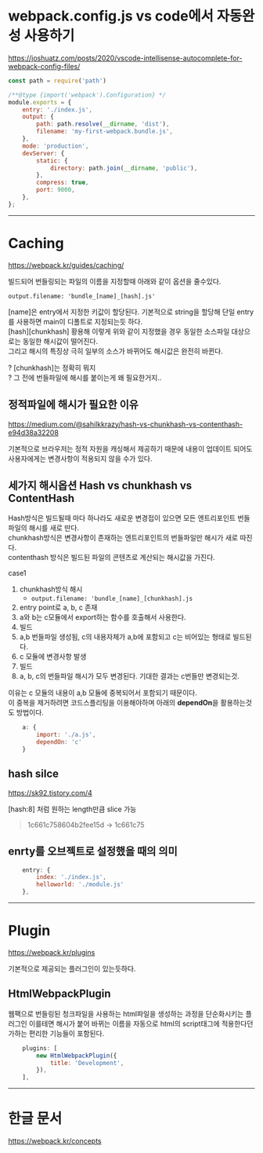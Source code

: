 
# webpack.config.js vs code에서 자동완성 사용하기  
https://joshuatz.com/posts/2020/vscode-intellisense-autocomplete-for-webpack-config-files/  

```javascript
const path = require('path')

/**@type {import('webpack').Configuration} */
module.exports = {
    entry: './index.js',
    output: {
        path: path.resolve(__dirname, 'dist'),
        filename: 'my-first-webpack.bundle.js',
    },
    mode: 'production',
    devServer: {
        static: {
            directory: path.join(__dirname, 'public'),
        },
        compress: true,
        port: 9000,
    },
};
```
  
---
  
# Caching
https://webpack.kr/guides/caching/

빌드되어 번들링되는 파일의 이름을 지정할때 아래와 같이 옵션을 줄수있다.

```
output.filename: 'bundle_[name]_[hash].js' 
```
  
[name]은 entry에서 지정한 키값이 할당된다. 기본적으로 string을 할당해 단일 entry를 사용하면 main이 디폴트로 지정되는듯 하다.  
[hash][chunkhash] 황용해 이렇게 위와 같이 지정했을 경우 동일한 소스파일 대상으로는 동일한 해시값이 떨어진다.  
 그리고 해시의 특징상 극히 일부의 소스가 바뀌어도 해시값은 완전히 바뀐다.  
  
? [chunkhash]는 정확히 뭐지  
? 그 전에 번들파일에 해시를 붙이는게 왜 필요한거지..
  
## 정적파일에 해시가 필요한 이유
https://medium.com/@sahilkkrazy/hash-vs-chunkhash-vs-contenthash-e94d38a32208  

기본적으로 브라우저는 정적 자원을 캐싱해서 제공하기 때문에 내용이 업데이트 되어도 사용자에게는 변경사항이 적용되지 않을 수가 있다.
  
## 세가지 해시옵션 Hash vs chunkhash vs ContentHash
Hash방식은 빌드될때 마다 하나라도 새로운 변경접이 있으면 모든 엔트리포인트 번들파일의 해시를 새로 딴다.  
chunkhash방식은 변경사항이 존재하는 엔트리포인트의 번들파일만 해시가 새로 따진다.  
contenthash 방식은 빌드된 파일의 콘텐츠로 계산되는 해시값을 가진다. 

case1  
1. chunkhash방식 해시
    - `output.filename: 'bundle_[name]_[chunkhash].js`
1. entry point로 a, b, c 존재
1. a와 b는 c모듈에서 export하는 함수를 호출해서 사용한다.
1. 빌드 
1. a,b 번들파일 생성됨, c의 내용자체가 a,b에 포함되고 c는 비어있는 형태로 빌드된다.
1. c 모듈에 변경사항 발생 
1. 빌드
1. a, b, c의 번들파일 해시가 모두 변경된다. 기대한 결과는 c번들만 변경되는것.
  
이유는 c 모듈의 내용이 a,b 모듈에 중복되어서 포함되기 때문이다.  
이 중복을 제거하려면 코드스플리팅을 이용해야하며
아래의 **dependOn**을 활용하는것도 방법이다.
  
```javascript
    a: {
        import: './a.js',
        dependOn: 'c'
    }
```
  
## hash silce
https://sk92.tistory.com/4

[hash:8] 처럼 원하는 length만큼 slice 가능
> 1c661c758604b2fee15d -> 1c661c75
  
## enrty를 오브젝트로 설정했을 때의 의미
``` javascript
    entry: {
        index: './index.js',
        helloworld: './module.js'
    },
```
  
---
  
# Plugin
https://webpack.kr/plugins  

기본적으로 제공되는 플러그인이 있는듯하다.
  
## HtmlWebpackPlugin
웹팩으로 번들링된 청크파일을 사용하는 html파일을 생성하는 과정을 단순화시키는 플러그인
이를테면 해시가 붙어 바뀌는 이름을 자동으로 html의 script태그에 적용한다던가하는 편리한 기능들이 포함된다.  

``` javascript
    plugins: [
        new HtmlWebpackPlugin({
            title: 'Development',
        }),
    ],
```
  
---  
  
# 한글 문서  
https://webpack.kr/concepts  
